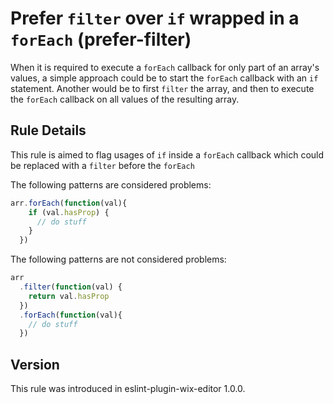 # Prefer `filter` over `if` wrapped in a `forEach` (prefer-filter)

When it is required to execute a `forEach` callback for only part of an array's
values, a simple approach could be to start the `forEach` callback with an `if`
statement. Another would be to first `filter` the array, and then to execute
the `forEach` callback on all values of the resulting array.

## Rule Details

This rule is aimed to flag usages of `if` inside a `forEach` callback which
could be replaced with a `filter` before the `forEach`

The following patterns are considered problems:

```js
arr.forEach(function(val){
    if (val.hasProp) {
      // do stuff
    }
  })
```

The following patterns are not considered problems:

```js
arr
  .filter(function(val) {
    return val.hasProp
  })
  .forEach(function(val){
    // do stuff
  })
```


## Version
This rule was introduced in eslint-plugin-wix-editor 1.0.0.
